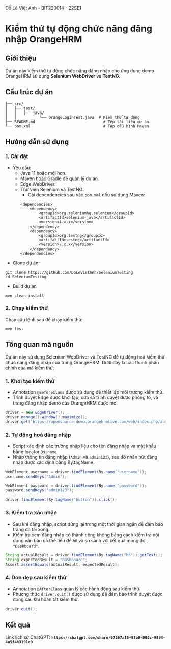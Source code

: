 Đỗ Lê Việt Anh - BIT220014 - 22SE1

# Kiểm thử tự động chức năng đăng nhập OrangeHRM
## Giới thiệu
Dự án này kiểm thử tự động chức năng đăng nhập cho ứng dụng demo OrangeHRM sử dụng **Selenium WebDriver** và **TestNG**.
## Cấu trúc dự án

    ├── src/
    │   ├── test/
    │   │   ├── java/
    │   │          └── OrangeLoginTest.java  # Kiểm thử tự động
    ├── README.md                              # Tệp tài liệu dự án
    └── pom.xml                                # Tệp cấu hình Maven

## Hướng dẫn sử dụng
### 1. Cài đặt
- Yêu cầu: 
    - Java 11 hoặc mới hơn.
    - Maven hoặc Gradle để quản lý dự án.
    - Edge WebDriver.
    - Thư viện Selenium và TestNG:
        - Cài dependencies sau vào ``pom.xml`` nếu sử dụng Maven: 
        ```
        <dependencies>
            <dependency>
                <groupId>org.seleniumhq.selenium</groupId>
                <artifactId>selenium-java</artifactId>
                <version>4.x.x</version>
            </dependency>
            <dependency>
                <groupId>org.testng</groupId>
                <artifactId>testng</artifactId>
                <version>7.x.x</version>
            </dependency>
        </dependencies>
        ```
- Clone dự án:
``` 
git clone https://github.com/DoLeVietAnh/SeleniumTesting
cd SeleniumTesting
```
- Build dự án
```
mvn clean install
```

### 2. Chạy kiểm thử
Chạy câu lệnh sau để chạy kiểm thử:
```
mvn test
```

## Tổng quan mã nguồn
Dự án này sử dụng Selenium WebDriver và TestNG để tự động hoá kiểm thử chức năng đăng nhập của trang OrangeHRM. Dưới đây là các thành phần chính của mã kiểm thử;
### 1. Khởi tạo kiểm thử
- Annotation ``@BeforeClass`` được sử dụng để thiết lập môi trường kiểm thử.
- Trình duyệt Edge được khởi tạo, cửa sổ trình duyệt được phóng to, và trang đăng nhập demo của OrangeHRM được mở.
```java
driver = new EdgeDriver();
driver.manage().window().maximize();
driver.get("https://opensource-demo.orangehrmlive.com/web/index.php/auth/login");
```
### 2. Tự động hoá đăng nhập
- Script xác định các trường nhập liệu cho tên đăng nhập và mật khẩu bằng locator ``By.name``
- Nhập thông tin đăng nhập (``Admin`` và ``admin123``), sau đó nhấn nút đăng nhập được xác định bằng By.tagName.
```java
WebElement username = driver.findElement(By.name("username"));
username.sendKeys("Admin");

WebElement password = driver.findElement(By.name("password"));
password.sendKeys("admin123");

driver.findElement(By.tagName("button")).click();
```

### 3. Kiểm tra xác nhận
- Sau khi đăng nhập, script dừng lại trong một thời gian ngắn để đảm bảo trang đã tải xong.
- Kiểm tra xem đăng nhập có thành công không bằng cách kiểm tra nội dung văn bản cả thẻ tiêu đề ``h6`` và so sánh với kết quả mong đợi, ``"Dashboard"``.
```java
String actualResult = driver.findElement(By.tagName("h6")).getText();
String expectedResult = "Dashboard";
Assert.assertEquals(actualResult, expectedResult);
```

### 4. Dọn dẹp sau kiểm thử
- Annotation ``@AfterClass`` quản lý các hành động sau kiểm thử.
- Phương thức ``driver.quit()`` được sử dụng để đảm bảo trình duyệt được đóng sau khi hoàn tất kiểm thử. 
```java
driver.quit();
```

## Kết quả


Link lịch sử ChatGPT: **```https://chatgpt.com/share/67867a15-97b0-800c-9594-4a5f483191c9```**
